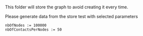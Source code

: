 This folder will store the graph to avoid creating it every time.

Please generate data from the store test with selected parameters

```golang
nbOfNodes := 100000
nbOfContactsPerNodes := 50
```